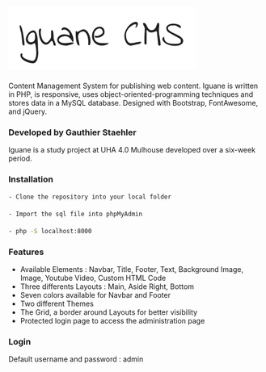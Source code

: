 ![](https://github.com/GStaehler/Iguane-CMS/blob/master/images/logo.png)
---

Content Management System for publishing web content. Iguane is written in PHP, is responsive, uses object-oriented-programming techniques and stores data in a MySQL database. Designed with Bootstrap, FontAwesome, and jQuery.

### Developed by Gauthier Staehler

Iguane is a study project at UHA 4.0 Mulhouse developed over a six-week period.

### Installation

```sh
- Clone the repository into your local folder

- Import the sql file into phpMyAdmin

- php -S localhost:8000
```

### Features

  - Available Elements : Navbar, Title, Footer, Text, Background Image, Image, Youtube Video, Custom HTML Code
  - Three differents Layouts : Main, Aside Right, Bottom
  - Seven colors available for Navbar and Footer
  - Two different Themes
  - The Grid, a border around Layouts for better visibility
  - Protected login page to access the administration page

### Login

Default username and password : admin